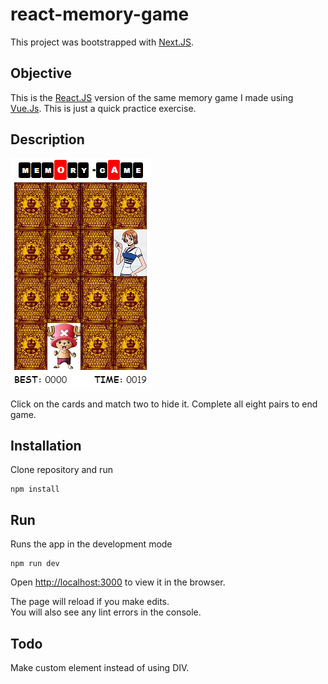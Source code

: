react-memory-game
================

This project was bootstrapped with [Next.JS](https://nextjs.org/).

## Objective
This is the [React.JS](https://reactjs.org/)
version of the same memory game I made using [Vue.Js](https://vuejs.org/).
This is just a quick practice exercise.

## Description

![Screenshot](docs/screenshot.png)

Click on the cards and match two to hide it.
Complete all eight pairs to end game.

## Installation
Clone repository and run

```
npm install
```


## Run
Runs the app in the development mode

```
npm run dev
```

Open [http://localhost:3000](http://localhost:3000) to view it in the browser.

The page will reload if you make edits.<br>
You will also see any lint errors in the console.


## Todo
Make custom element instead of using DIV.
